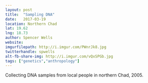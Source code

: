 ```yaml
---
layout: post
title:  "Sampling DNA"
date:   2017-03-19
location: Northern Chad
lat: 19.62
lng: 18.73
author: Spencer Wells
website: 
imgurfilepath: http://i.imgur.com/PWnrJk8.jpg
twitterhandle: spwells
alt-fb-share-img: http://i.imgur.com/vQxSPGb.jpg
tags: ["genetics","anthropology"]
---
```


Collecting DNA samples from local people in northern Chad, 2005. 